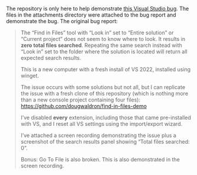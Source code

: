 The repository is only here to help demonstrate [this Visual Studio bug](https://developercommunity.visualstudio.com/t/Find-in-Files-and-Go-To-File-are-broken/1654445). The files in the attachments directory were attached to the bug report and demonstrate the bug. The original bug report:

> The “Find in Files” tool with “Look in” set to “Entire solution” or “Current project” does not seem to know where to look. It results in **zero total files searched**. Repeating the same search instead with “Look in” set to the folder where the solution is located will return all expected search results.
> 
> This is a new computer with a fresh install of VS 2022, installed using winget.
> 
> The issue occurs with some solutions but not all, but I can replicate the issue with a fresh clone of this repository (which is nothing more than a new console project containing four files): https://github.com/dougwaldron/find-in-files-demo
> 
> I’ve disabled **every** extension, including those that came pre-installed with VS, and I reset all VS settings using the import/export wizard.
> 
> I’ve attached a screen recording demonstrating the issue plus a screenshot of the search results panel showing “Total files searched: 0”.
> 
> Bonus: Go To File is also broken. This is also demonstrated in the screen recording.